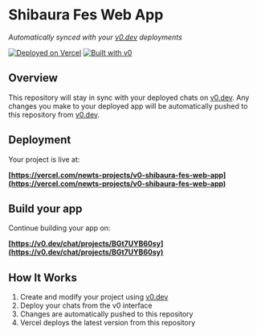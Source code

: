 # Shibaura Fes Web App

*Automatically synced with your [v0.dev](https://v0.dev) deployments*

[![Deployed on Vercel](https://img.shields.io/badge/Deployed%20on-Vercel-black?style=for-the-badge&logo=vercel)](https://vercel.com/newts-projects/v0-shibaura-fes-web-app)
[![Built with v0](https://img.shields.io/badge/Built%20with-v0.dev-black?style=for-the-badge)](https://v0.dev/chat/projects/BGt7UYB60sy)

## Overview

This repository will stay in sync with your deployed chats on [v0.dev](https://v0.dev).
Any changes you make to your deployed app will be automatically pushed to this repository from [v0.dev](https://v0.dev).

## Deployment

Your project is live at:

**[https://vercel.com/newts-projects/v0-shibaura-fes-web-app](https://vercel.com/newts-projects/v0-shibaura-fes-web-app)**

## Build your app

Continue building your app on:

**[https://v0.dev/chat/projects/BGt7UYB60sy](https://v0.dev/chat/projects/BGt7UYB60sy)**

## How It Works

1. Create and modify your project using [v0.dev](https://v0.dev)
2. Deploy your chats from the v0 interface
3. Changes are automatically pushed to this repository
4. Vercel deploys the latest version from this repository